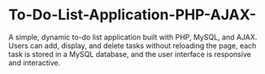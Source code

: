 # To-Do-List-Application-PHP-AJAX-
A simple, dynamic to-do list application built with PHP, MySQL, and AJAX. Users can add, display, and delete tasks without reloading the page, each task is stored in a MySQL database, and the user interface is responsive and interactive.
